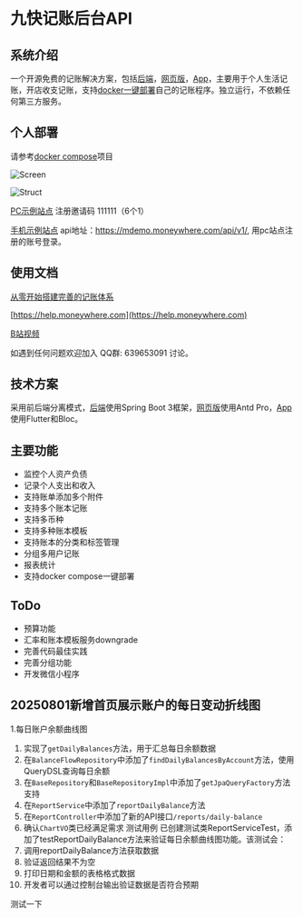 # 九快记账后台API


## 系统介绍

一个开源免费的记账解决方案，包括[后端](https://github.com/getmoneynote/moneynote-api)，[网页版](https://github.com/getmoneynote/moneywhere-user-fe)，[App](https://github.com/getmoneynote/moneywhere_user_flutter)，主要用于个人生活记账，开店收支记账，支持[docker一键部署](https://github.com/getmoneynote/docker-compose-moneywhere)自己的记账程序。独立运行，不依赖任何第三方服务。

## 个人部署
请参考[docker compose](https://github.com/getmoneynote/docker-compose-moneywhere)项目

![Screen](https://raw.githubusercontent.com/getmoneynote/moneynote-api/main/screencapture.png "Screen Shot")


![Struct](https://raw.githubusercontent.com/getmoneynote/docker-compose-moneywhere/main/struct.png "Struct")

[PC示例站点](https://demo.moneywhere.com)  注册邀请码 111111（6个1）

[手机示例站点](https://mdemo.moneywhere.com)   api地址：https://mdemo.moneywhere.com/api/v1/, 用pc站点注册的账号登录。

## 使用文档
[从零开始搭建完善的记账体系](https://sspai.com/post/58025)

[https://help.moneywhere.com](https://help.moneywhere.com)

[B站视频](https://www.bilibili.com/video/BV1vz4y1i7dz)

如遇到任何问题欢迎加入 QQ群: 639653091 讨论。

## 技术方案
采用前后端分离模式，[后端](https://github.com/getmoneynote/moneynote-api)使用Spring Boot 3框架，[网页版](https://github.com/getmoneynote/moneywhere-user-fe)使用Antd Pro，[App](https://github.com/getmoneynote/moneywhere_user_flutter)使用Flutter和Bloc。

## 主要功能

- 监控个人资产负债
- 记录个人支出和收入
- 支持账单添加多个附件
- 支持多个账本记账
- 支持多币种
- 支持多种账本模板
- 支持账本的分类和标签管理
- 分组多用户记账
- 报表统计
- 支持docker compose一键部署

## ToDo
- 预算功能
- 汇率和账本模板服务downgrade
- 完善代码最佳实践
- 完善分组功能
- 开发微信小程序


## 20250801新增首页展示账户的每日变动折线图
1.每日账户余额曲线图
1. 实现了`getDailyBalances`方法，用于汇总每日余额数据
2. 在`BalanceFlowRepository`中添加了`findDailyBalancesByAccount`方法，使用QueryDSL查询每日余额
3. 在`BaseRepository`和`BaseRepositoryImpl`中添加了`getJpaQueryFactory`方法支持
4. 在`ReportService`中添加了`reportDailyBalance`方法
5. 在`ReportController`中添加了新的API接口`/reports/daily-balance`
6. 确认`ChartVO`类已经满足需求
测试用例
已创建测试类ReportServiceTest，添加了testReportDailyBalance方法来验证每日余额曲线图功能。该测试会：
1. 调用reportDailyBalance方法获取数据
2. 验证返回结果不为空
3. 打印日期和金额的表格格式数据
4. 开发者可以通过控制台输出验证数据是否符合预期

测试一下
